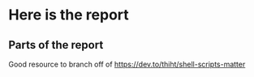 Here is the report
=============

Parts of the report 
---------


Good resource to branch off of 
https://dev.to/thiht/shell-scripts-matter
